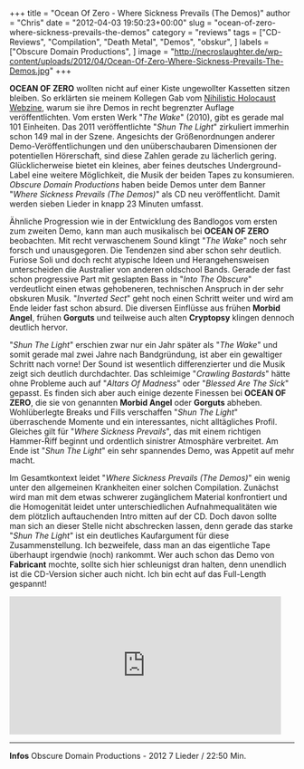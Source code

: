 +++
title = "Ocean Of Zero - Where Sickness Prevails (The Demos)"
author = "Chris"
date = "2012-04-03 19:50:23+00:00"
slug = "ocean-of-zero-where-sickness-prevails-the-demos"
category = "reviews"
tags = ["CD-Reviews", "Compilation", "Death Metal", "Demos", "obskur", ]
labels = ["Obscure Domain Productions", ]
image = "http://necroslaughter.de/wp-content/uploads/2012/04/Ocean-Of-Zero-Where-Sickness-Prevails-The-Demos.jpg"
+++

**OCEAN OF ZERO** wollten nicht auf einer Kiste ungewollter Kassetten sitzen bleiben. So erklärten sie meinem Kollegen Gab vom <a href="http://nihilistic.voila.net/Interviews/oceanofzero.htm">Nihilistic Holocaust Webzine</a>, warum sie ihre Demos in recht begrenzter Auflage veröffentlichten. Vom ersten Werk "_The Wake_" (2010), gibt es gerade mal 101 Einheiten. Das 2011 veröffentlichte "_Shun The Light_" zirkuliert immerhin schon 149 mal in der Szene. Angesichts der Größenordnungen anderer Demo-Veröffentlichungen und den unüberschaubaren Dimensionen der potentiellen Hörerschaft, sind diese Zahlen gerade zu lächerlich gering. Glücklicherweise bietet ein kleines, aber feines deutsches Underground-Label eine weitere Möglichkeit, die Musik der beiden Tapes zu konsumieren. _Obscure Domain Productions_ haben beide Demos unter dem Banner "_Where Sickness Prevails (The Demos)_" als CD neu veröffentlicht. Damit werden sieben Lieder in knapp 23 Minuten umfasst.

Ähnliche Progression wie in der Entwicklung des Bandlogos vom ersten zum zweiten Demo, kann man auch musikalisch bei **OCEAN OF ZERO** beobachten. Mit recht verwaschenem Sound klingt "_The Wake_" noch sehr forsch und unausgegoren. Die Tendenzen sind aber schon sehr deutlich. Furiose Soli und doch recht atypische Ideen und Herangehensweisen unterscheiden die Australier von anderen oldschool Bands. Gerade der fast schon progressive Part mit geslapten Bass in "_Into The Obscure_" verdeutlicht einen etwas gehobeneren, technischen Anspruch in der sehr obskuren Musik. "_Inverted Sect_" geht noch einen Schritt weiter und wird am Ende leider fast schon absurd. Die diversen Einflüsse aus frühen **Morbid Angel**, frühen **Gorguts** und teilweise auch alten **Cryptopsy** klingen dennoch deutlich hervor.

"_Shun The Light_" erschien zwar nur ein Jahr später als "_The Wake_" und somit gerade mal zwei Jahre nach Bandgründung, ist aber ein gewaltiger Schritt nach vorne! Der Sound ist wesentlich differenzierter und die Musik zeigt sich deutlich durchdachter. Das schleimige "_Crawling Bastards_" hätte ohne Probleme auch auf "_Altars Of Madness_" oder "_Blessed Are The Sick_" gepasst. Es finden sich aber auch einige dezente Finessen bei **OCEAN OF ZERO**, die sie von genannten **Morbid Angel** oder **Gorguts** abheben. Wohlüberlegte Breaks und Fills verschaffen "_Shun The Light_" überraschende Momente und ein interessantes, nicht alltägliches Profil. Gleiches gilt für "_Where Sickness Prevails_", das mit einem richtigen Hammer-Riff beginnt und ordentlich sinistrer Atmosphäre verbreitet. Am Ende ist "_Shun The Light_" ein sehr spannendes Demo, was Appetit auf mehr macht.

Im Gesamtkontext leidet "_Where Sickness Prevails (The Demos)_" ein wenig unter den allgemeinen Krankheiten einer solchen Compilation. Zunächst wird man mit dem etwas schwerer zugänglichem Material konfrontiert und die Homogenität leidet unter unterschiedlichen Aufnahmequalitäten wie dem plötzlich auftauchenden Intro mitten auf der CD. Doch davon sollte man sich an dieser Stelle nicht abschrecken lassen, denn gerade das starke "_Shun The Light_" ist ein deutliches Kaufargument für diese Zusammenstellung. Ich bezweifele, dass man an das eigentliche Tape überhaupt irgendwie (noch) rankommt. Wer auch schon das Demo von **Fabricant** mochte, sollte sich hier schleunigst dran halten, denn unendlich ist die CD-Version sicher auch nicht. Ich bin echt auf das Full-Length gespannt!

<iframe allowfullscreen="" frameborder="0" height="244" src="http://www.youtube.com/embed/d5J-m8LPd4c" width="480"></iframe>



---
**Infos**
Obscure Domain Productions - 2012
7 Lieder / 22:50 Min.
